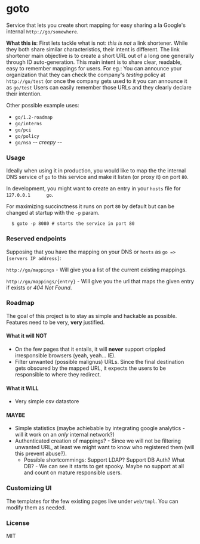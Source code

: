 # goto

Service that lets you create short mapping for easy sharing a la Google's
internal `http://go/somewhere`.

**What this is**: First lets tackle what is not: *this is not* a link
shortener.  While they both share similar characteristics, their intent is
different. The link shortener main objective is to create a short URL out of a
long one generally through ID auto-generation.  This main intent is to share
clear, readable, easy to remember mappings for users. For eg.: You can announce
your organization that they can check the company's *testing* policy at
`http://go/test` (or once the company gets used to it you can announce it as
`go/test` Users can easily remember those URLs and they clearly declare their
intention.

Other possible example uses:

  * `go/1.2-roadmap`
  * `go/interns`
  * `go/pci`
  * `go/policy`
  * `go/nsa`  -- *creepy* --

### Usage

Ideally when using it in production, you would like to map the the internal DNS
service of `go` to this service and make it listen (or proxy it) on port `80`.

In development, you might want to create an entry in your `hosts` file for
`127.0.0.1      go`.

For maximizing succinctness it runs on port `80` by default but can be changed
at startup with the `-p` param.

```
  $ goto -p 8080 # starts the service in port 80
```

### Reserved endpoints

Supposing that you have the mapping on your DNS or `hosts` as `go => [servers
IP address]`:

`http://go/mappings` - Will give you a list of the current existing mappings.

`http://go/mappings/{entry}` - Will give you the url that maps the given entry
if exists or *404 Not Found*.

### Roadmap

The goal of this project is to stay as simple and hackable as possible. Features
need to be very, **very** justified.

#### What it will NOT

  * On the few pages that it entails, it will **never** support crippled
    irresponsible browsers (yeah, yeah... IE).
  * Filter unwanted (possible malignus) URLs. Since the final destination gets
    obscured by the mapped URL, it expects the users to be responsible to where
    they redirect.

#### What it WILL

  * Very simple csv datastore

#### MAYBE

  * Simple statistics (maybe achiebable by integrating google analytics - will
    it work on an *only* internal network?)
  * Authenticated creation of mappings? - Since we will not be filtering
    unwanted URL, at least we might want to know who registered them (will this
    prevent abuse?).
    * Possible shortcommings: Support LDAP? Support DB Auth? What DB? - We can
      see it starts to get spooky. Maybe no support at all and count on mature
      responsible users.

### Customizing UI

The templates for the few existing pages live under `web/tmpl`. You can modify
them as needed.

### License

MIT
